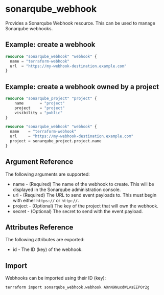 # sonarqube_webhook

Provides a Sonarqube Webhook resource. This can be used to manage Sonarqube webhooks.

## Example: create a webhook

```terraform
resource "sonarqube_webhook" "webhook" {
  name = "terraform-webhook"
  url  = "https://my-webhook-destination.example.com"
}
```

## Example: create a webhook owned by a project

```terraform
resource "sonarqube_project" "project" {
	name       = "project"
	project    = "project"
	visibility = "public" 
}

resource "sonarqube_webhook" "webhook" {
  name    = "terraform-webhook"
  url     = "https://my-webhook-destination.example.com"
  project = sonarqube_project.project.name
}
```

## Argument Reference

The following arguments are supported:

- name - (Required) The name of the webhook to create. This will be displayed in the Sonarqube administration console.
- url - (Required) The URL to send event payloads to. This must begin with either `https://` or `http://`.
- project - (Optional) The key of the project that will own the webhook.
- secret - (Optional) The secret to send with the event payload.


## Attributes Reference

The following attributes are exported:

- id - The ID (key) of the webhook.

## Import

Webhooks can be imported using their ID (key):

```bash
terraform import sonarqube_webhook.webhook AXnN9NuxdWLvsEEPOr2g
```
